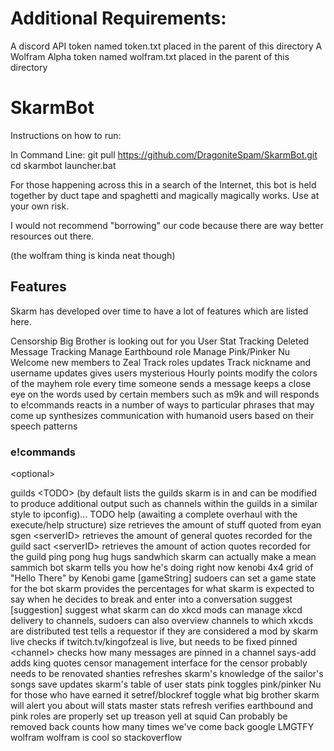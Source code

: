 # Additional Requirements:

A discord API token named token.txt placed in the parent of this directory
A Wolfram Alpha token named wolfram.txt placed in the parent of this directory

# SkarmBot

Instructions on how to run:

In Command Line:
git pull https://github.com/DragoniteSpam/SkarmBot.git
cd skarmbot
launcher.bat


For those happening across this in a search of the Internet, this bot is held together by duct tape and spaghetti and magically magically works. Use at your own risk.

I would not recommend "borrowing" our code because there are way better resources out there.

(the wolfram thing is kinda neat though)

## Features

Skarm has developed over time to have a lot of features which are listed here.

Censorship
Big Brother is looking out for you
User Stat Tracking
Deleted Message Tracking
Manage Earthbound role
Manage Pink/Pinker Nu
Welcome new members to Zeal
Track roles updates
Track nickname and username updates
gives users mysterious Hourly points
modify the colors of the mayhem role every time someone sends a message
keeps a close eye on the words used by certain members such as m9k and will
responds to e!commands
reacts in a number of ways to particular phrases that may come up
synthesizes communication with humanoid users based on their speech patterns

### e!commands

\<optional\>
  
guilds \<TODO\>           (by default lists the guilds skarm is in and can be modified to produce additional output such as channels within the guilds in a similar style to ipconfig)... TODO
help              (awaiting a complete overhaul with the execute/help structure)
size              retrieves the amount of stuff quoted from eyan
sgen \<serverID\>              retrieves the amount of general quotes recorded for the guild
sact \<serverID\>              retrieves the amount of action quotes recorded for the guild
ping                          pong
hug                           hugs
sandwhich                     skarm can actually make a mean sammich
bot                           skarm tells you how he's doing right now
kenobi                        4x4 grid of "Hello There" by Kenobi
game [gameString]             sudoers can set a game state for the bot
skarm                         provides the percentages for what skarm is expected to say when he decides to break and enter into a conversation
suggest [suggestion]          suggest what skarm can do
xkcd                          mods can manage xkcd delivery to channels, sudoers can also overview channels to which xkcds are distributed
test                          tells a requestor if they are considered a mod by skarm
live                          checks if twitch.tv/kingofzeal is live, but needs to be fixed
pinned \<channel\>            checks how many messages are pinned in a channel
says-add                      adds king quotes
censor                        management interface for the censor probably needs to be renovated
shanties                      refreshes skarm's knowledge of the sailor's songs
save                          updates skarm's table of user stats
pink                          toggles pink/pinker Nu for those who have earned it
setref/blockref               toggle what big brother skarm will alert you about
will                          stats
master                        stats
refresh                       verifies earthbound and pink roles are properly set up
treason                       yell at squid                     Can probably be removed
back                          counts how many times we've come back
google                        LMGTFY
wolfram                       wolfram is cool
so                            stackoverflow

